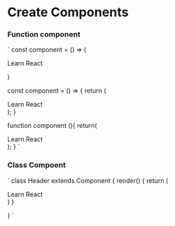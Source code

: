 # Create Components

### Function component

`
const component = () => (
<div>Learn React</div>
    
) 


const component = () => {
    return (
<div>Learn React</div>
    );
}


function component (){
    return(
<div>Learn React</div>
    );
}
`

### Class Compoent 
`
class Header extends Component {
    render() {
        return (
            <div>Learn React</div>
        )
    }

}
`